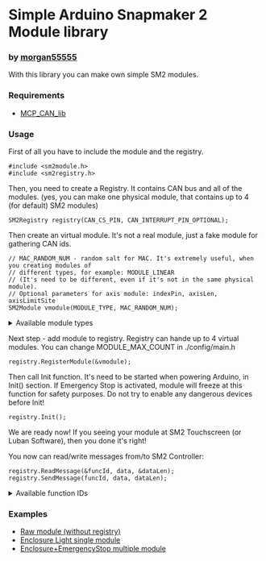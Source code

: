 # Simple Arduino Snapmaker 2 Module library
### by [morgan55555](https://github.com/morgan55555)

With this library you can make own simple SM2 modules.


### Requirements
 - [MCP_CAN_lib](https://github.com/coryjfowler/MCP_CAN_lib)


### Usage

First of all you have to include the module and the registry.
~~~
#include <sm2module.h>
#include <sm2registry.h>
~~~

Then, you need to create a Registry.
It contains CAN bus and all of the modules.
(yes, you can make one physical module, that contains up to 4 (for default) SM2 modules)
~~~
SM2Registry registry(CAN_CS_PIN, CAN_INTERRUPT_PIN_OPTIONAL);
~~~

Then create an virtual module. It's not a real module, just a fake module for gathering CAN ids.
~~~
// MAC_RANDOM_NUM - random salt for MAC. It's extremely useful, when you creating modules of
// different types, for example: MODULE_LINEAR
// (It's need to be different, even if it's not in the same physical module).
// Optional parameters for axis module: indexPin, axisLen, axisLimitSite
SM2Module vmodule(MODULE_TYPE, MAC_RANDOM_NUM);
~~~

<details>
    <summary>Available module types</summary>

- MODULE_PRINT
- MODULE_CNC
- MODULE_LASER
- MODULE_LINEAR
- MODULE_ENCLOSURE
- MODULE_ROTATE
- MODULE_PURIFIER
- MODULE_EMERGENCY_STOP
- MODULE_PRINT_V_SM1
- MODULE_LINEAR_TMC
- MODULE_LASER_10W

</details>


Next step - add module to registry.
Registry can hande up to 4 virtual modules.
You can change MODULE_MAX_COUNT in ./config/main.h
~~~
registry.RegisterModule(&vmodule);
~~~


Then call Init function. It's need to be started when powering Arduino, in Init() section.
If Emergency Stop is activated, module will freeze at this function for safety purposes.
Do not try to enable any dangerous devices before Init!
~~~
registry.Init();
~~~


We are ready now! If you seeing your module at SM2 Touchscreen (or Luban Software),
then you done it's right!

You now can read/write messages from/to SM2 Controller:
~~~
registry.ReadMessage(&funcId, data, &dataLen);
registry.SendMessage(funcId, data, dataLen);
~~~

<details>
    <summary>Available function IDs</summary>

- FUNC_REPORT_LIMIT
- FUNC_REPORT_PROBE
- FUNC_REPORT_CUT
- FUNC_SET_STEP_CTRL
- FUNC_SET_MOTOR_SPEED
- FUNC_REPORT_MOTOR_SPEED
- FUNC_REPORT_TEMPEARTURE
- FUNC_SET_TEMPEARTURE
- FUNC_SET_FAN
- FUNC_SET_FAN2
- FUNC_SET_PID
- FUNC_SET_CAMERA_POWER
- FUNC_SET_LASER_FOCUS
- FUNC_REPORT_LASER_FOCUS
- FUNC_SET_LIGHT_COLOR
- FUNC_REPORT_ENCLOSURE
- FUNC_REPORT_TEMP_PID
- FUNC_REPORT_TOOL_SETTING
- FUNC_SET_ENCLOSURE_LIGHT
- FUNC_SET_FAN_MODULE
- FUNC_REPORT_STOP_SWITCH
- FUNC_TMC_IOCTRL
- FUNC_TMC_PUBLISH
- FUNC_SET_PURIFIER
- FUNC_REPORT_PURIFIER
- FUNC_SET_AUTOFOCUS_LIGHT
- FUNC_REPORT_SECURITY_STATUS
- FUNC_MODULE_ONLINE_SYNC
- FUNC_MODULE_SET_TEMP
- FUNC_MODULE_LASER_CTRL
- FUNC_MODULE_GET_HW_VERSION
- FUNC_REPORT_PIN_STATUS
- FUNC_CONFIRM_PIN_STATUS
- FUNC_EMERGENCY_STOP
- FUNC_HEARTBEAT

</details>


### Examples
 - [Raw module (without registry)](https://github.com/morgan55555/sm2_module/blob/main/examples/RawModuleExample/RawModuleExample.ino)
 - [Enclosure Light single module](https://github.com/morgan55555/sm2_module/blob/main/examples/SingleModuleExample/SingleModuleExample.ino)
 - [Enclosure+EmergencyStop multiple module](https://github.com/morgan55555/sm2_module/blob/main/examples/MultipleModulesExample/MultipleModulesExample.ino)
